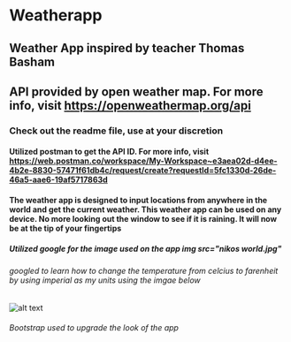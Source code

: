 # Weatherapp

## Weather App inspired by teacher Thomas Basham

## API provided by open weather map. For more info, visit <https://openweathermap.org/api>

### Check out the readme file, use at your discretion

#### Utilized postman to get the API ID. For more info, visit <https://web.postman.co/workspace/My-Workspace~e3aea02d-d4ee-4b2e-8830-57471f61db4c/request/create?requestId=5fc1330d-26de-46a5-aae6-19af5717863d>

#### The weather app is designed to input locations from anywhere in the world and get the current weather. This weather app can be used on any device. No more looking out the window to see if it is raining. It will now be at the tip of your fingertips

##### Utilized google for the image used on the app img src="nikos world.jpg"

###### googled to learn how to change the temperature from celcius to farenheit by using imperial as my units using the imgae below

![alt text](image.png)

###### Bootstrap used to upgrade the look of the app
